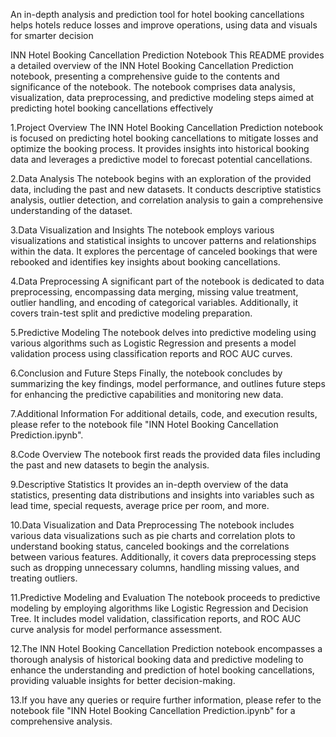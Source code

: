 An in-depth analysis and prediction tool for hotel booking cancellations helps hotels reduce losses and improve operations, using data and visuals for smarter decision

INN Hotel Booking Cancellation Prediction Notebook This README provides a detailed overview of the INN Hotel Booking Cancellation Prediction notebook, presenting a comprehensive guide to the contents and significance of the notebook. The notebook comprises data analysis, visualization, data preprocessing, and predictive modeling steps aimed at predicting hotel booking cancellations effectively

1.Project Overview The INN Hotel Booking Cancellation Prediction notebook is focused on predicting hotel booking cancellations to mitigate losses and optimize the booking process. It provides insights into historical booking data and leverages a predictive model to forecast potential cancellations.

2.Data Analysis The notebook begins with an exploration of the provided data, including the past and new datasets. It conducts descriptive statistics analysis, outlier detection, and correlation analysis to gain a comprehensive understanding of the dataset.

3.Data Visualization and Insights The notebook employs various visualizations and statistical insights to uncover patterns and relationships within the data. It explores the percentage of canceled bookings that were rebooked and identifies key insights about booking cancellations.

4.Data Preprocessing A significant part of the notebook is dedicated to data preprocessing, encompassing data merging, missing value treatment, outlier handling, and encoding of categorical variables. Additionally, it covers train-test split and predictive modeling preparation.

5.Predictive Modeling The notebook delves into predictive modeling using various algorithms such as Logistic Regression and presents a model validation process using classification reports and ROC AUC curves.

6.Conclusion and Future Steps Finally, the notebook concludes by summarizing the key findings, model performance, and outlines future steps for enhancing the predictive capabilities and monitoring new data.

7.Additional Information For additional details, code, and execution results, please refer to the notebook file "INN Hotel Booking Cancellation Prediction.ipynb".

8.Code Overview The notebook first reads the provided data files including the past and new datasets to begin the analysis.

9.Descriptive Statistics It provides an in-depth overview of the data statistics, presenting data distributions and insights into variables such as lead time, special requests, average price per room, and more.

10.Data Visualization and Data Preprocessing The notebook includes various data visualizations such as pie charts and correlation plots to understand booking status, canceled bookings and the correlations between various features. Additionally, it covers data preprocessing steps such as dropping unnecessary columns, handling missing values, and treating outliers.

11.Predictive Modeling and Evaluation The notebook proceeds to predictive modeling by employing algorithms like Logistic Regression and Decision Tree. It includes model validation, classification reports, and ROC AUC curve analysis for model performance assessment.

12.The INN Hotel Booking Cancellation Prediction notebook encompasses a thorough analysis of historical booking data and predictive modeling to enhance the understanding and prediction of hotel booking cancellations, providing valuable insights for better decision-making.

13.If you have any queries or require further information, please refer to the notebook file "INN Hotel Booking Cancellation Prediction.ipynb" for a comprehensive analysis.
